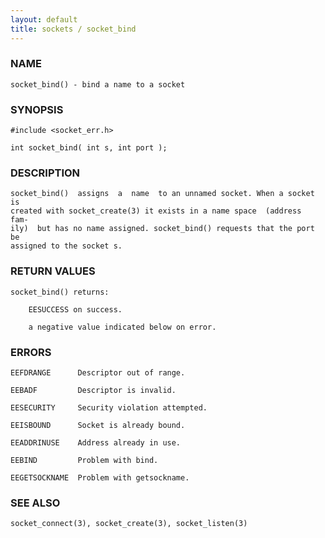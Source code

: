 ```yaml
---
layout: default
title: sockets / socket_bind
---
```


### NAME

    socket_bind() - bind a name to a socket

### SYNOPSIS

    #include <socket_err.h>

    int socket_bind( int s, int port );

### DESCRIPTION

    socket_bind()  assigns  a  name  to an unnamed socket. When a socket is
    created with socket_create(3) it exists in a name space  (address  fam‐
    ily)  but has no name assigned. socket_bind() requests that the port be
    assigned to the socket s.

### RETURN VALUES

    socket_bind() returns:

        EESUCCESS on success.

        a negative value indicated below on error.

### ERRORS

    EEFDRANGE      Descriptor out of range.

    EEBADF         Descriptor is invalid.

    EESECURITY     Security violation attempted.

    EEISBOUND      Socket is already bound.

    EEADDRINUSE    Address already in use.

    EEBIND         Problem with bind.

    EEGETSOCKNAME  Problem with getsockname.

### SEE ALSO

    socket_connect(3), socket_create(3), socket_listen(3)


